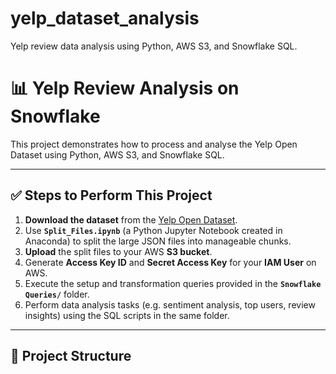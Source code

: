 # yelp_dataset_analysis
Yelp review data analysis using Python, AWS S3, and Snowflake SQL.

# 📊 Yelp Review Analysis on Snowflake

This project demonstrates how to process and analyse the Yelp Open Dataset using Python, AWS S3, and Snowflake SQL.

---

## ✅ Steps to Perform This Project

1. **Download the dataset** from the [Yelp Open Dataset](https://business.yelp.com/data/resources/open-dataset/).
2. Use **`Split_Files.ipynb`** (a Python Jupyter Notebook created in Anaconda) to split the large JSON files into manageable chunks.
3. **Upload** the split files to your AWS **S3 bucket**.
4. Generate **Access Key ID** and **Secret Access Key** for your **IAM User** on AWS.
5. Execute the setup and transformation queries provided in the **`Snowflake Queries/`** folder.
6. Perform data analysis tasks (e.g. sentiment analysis, top users, review insights) using the SQL scripts in the same folder.

---

## 📂 Project Structure


